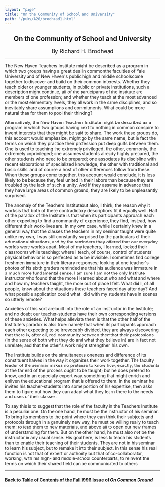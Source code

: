 ```yaml
---
layout: "page"
title: "On the Community of School and University"
path: "/pubs/A20/brodhead1.html"
---
```

<main>
<center><h2>On the Community of School and University</h2>
<font size="+1">By Richard H. Brodhead</font>
</center><hr/>
The New Haven Teachers Institute might be described as a program in which
two groups having a great deal in common­the faculties of Yale
University and of New Haven's public high and middle schools­come
together to discover and build on their common interests.  Whether they
teach older or younger students, in public or private institutions, such a
description might continue, all of the participants of the Institute are
members of one profession; and whether they teach at the most advanced or
the most elementary levels, they all work in the same disciplines, and so
inevitably share assumptions and commitments.  What could be more natural
than for them to pool their thinking?<p>
Alternatively, the New Haven Teachers Institute might be described as a
program in which two groups having next to nothing in common conspire to
invent interests that they might be said to share.  The work these groups
do, this account would emphasize, might go by the same name, but in fact
the terms on which they practice their profession put deep gulfs between
them.  One is used to teaching the extremely privileged, the other,
commonly, the extremely unprivileged; one assumes students already highly
prepared, the other students who need to be prepared; one associates its
discipline with recent elaborations of specialized knowledge, the other
with traditional and basic skills; and of course a host of other
differences follow from these.  When these groups come together, this
account would conclude, it is less likely to be because they feel united
in their labors than because they are troubled by the lack of such a
unity.  And if they assume in advance that they have large areas of common
ground, they are likely to be unpleasantly surprised.</p><p>
The anomaly of the Teachers Institute­but also, I think, the reason
why it works­is that both of these contradictory descriptions fit it
equally well.  Half of the paradox of the Institute is that when its
participants approach each other expecting to find a community of
experience, they find, instead, how different their work-lives are.  In my
own case, while I certainly knew in a general way that the classes the
teachers in my seminar taught were quite unlike my own, I was still
constantly surprised by the particulars of their educational situations,
and by the reminders they offered that our everyday worlds were worlds
apart. Most of my teachers, I learned, locked their classrooms while
teaching:  where I teach, of course, control of students' physical
behavior is so perfected as to be invisible.  I sometimes find college
freshmen immature in their literary responses; looking at one teacher's
photos of his sixth graders reminded me that his audience was immature in
a much more fundamental sense.  I am sure I am not the only Institute
instructor who found that the more I learned about who and what and where
and how my teachers taught, the more out of place I felt. What did I, of
all people, know about the situations these teachers faced day after day?
And what possible application could what I did with my students have in
scenes so utterly remote?</p><p>
Anxieties of this sort are built into the role of an instructor in the
Institute; and no doubt our teacher-students have their own corresponding
versions of these anxieties.  What helps alleviate them is that the other
half of the Institute's paradox is also true:  namely that when its
participants approach each other expecting to be irrevocably divided, they
are always discovering that there is, after all, real community between
them­that their professions (in the sense of both what they do and
what they believe in) are in fact not unrelate; and that the other's work
might strengthen his own.</p><p>
The Institute builds on the simultaneous oneness and difference of its
constituent halves in the way it organizes their work together.  The
faculty leader of the seminar makes no pretense to know how, exactly, the
students at the far end of the process ought to be taught; but he does
pretend to know, and in an especially expert way, something that might
enrich and enliven the educational program that is offered to them.  In
the seminar he invites his teacher-students into some portion of his
expertise, then asks them to figure out how they can adapt what they learn
there to the needs and uses of their classes.</p><p>
To say this is to suggest that the role of the faculty in the Teachers
Institute is a peculiar one.  On the one hand, he must be the instructor
of his seminar.  To bring its members to the point where they can think
their subjects and protocols through in
a genuinely new way, he must be willing really to teach them:  to lead
them to new materials, and above all to open out new frames of
understanding for them.  But on the other hand, he must also <i>not</i> be
the instructor in any usual sense.  His goal here, is less to teach his
students than to enable their teaching of their students. They are not in
his seminar to learn his subject, but to remake it into their subject.  In
this sense his real function is not that of expert or authority but that
of co-collaborator, working, with his high- and middle-school
counterparts, to reinvent the terms on which their shared field can be
communicated to others.  
</p><hr/>
<h4><a href="/pubs/A20/">Back to
Table of Contents of the Fall 1996 Issue of <i>On Common
Ground</i></a>
</h4>
</main>
